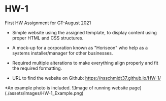 # HW-1
First HW Assignment for GT-August 2021


* Simple website using the assigned template, to display content using proper HTML and CSS structures.

* A mock-up for a corporation known as "Horiseon" who help as a systems installer/manager for other businesses. 

* Required multiple alterations to make everything align properly and fit the required formatting.

* URL to find the website on Github: https://nsschmidt37.github.io/HW-1/

*An example photo is included.
![Image of running website page] (./assets/images/HW-1_Example.png)

